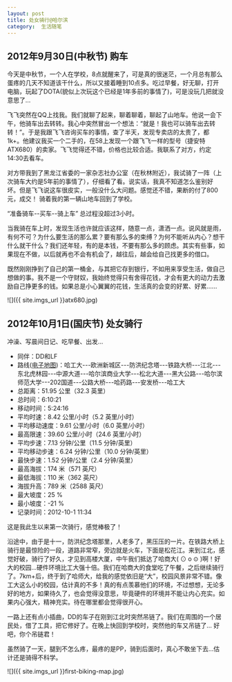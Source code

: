 ```yaml
---
layout: post
title: 处女骑行@哈尔滨
category:  生活随笔
---
```


## 2012年9月30日(中秋节) 购车

今天是中秋节，一个人在学校，8点就醒来了，可是真的很迷茫，一个月总有那么蛋疼的几天不知道该干什么，所以又接着睡到10点多。吃过早餐，好无聊，打开电脑，玩起了DOTA(貌似上次玩这个已经是1年多前的事情了)，可是没玩几把就没意思了... 

飞飞突然在QQ上找我。我们就聊了起来，聊着聊着，聊起了山地车。他说一会下午，他骑车出去转转。我心中突然冒出一个想法：“就是！我也可以骑车出去转转！”。于是我跟飞飞咨询买车的事情，查了半天，发现专卖店的太贵了，都1k+。他建议我买一个二手的，在58上发现一个跟飞飞一样的型号（捷安特ATX680）的卖家。飞飞觉得还不错，价格也比较合适。我联系了对方，约定14:30去看车。 

对方带我到了黑龙江省委的一家杂志社办公室（在秋林附近），我试骑了一阵（上次骑车大约是5年前的事情了），仔细看了看。说实话，我真不知道怎么鉴别好坏。但是飞飞说这车很皮实，一般没什么大问题。感觉还不错，果断的付了800元，成交！ 骑着我的第一辆山地车回到了学校。  

“准备骑车--买车--骑上车”  总过程没超过3小时。

当我骑在车上时，发现生活也许就应该这样，随意一点，潇洒一点。说风就是雨，有何不可？为什么要生活的那么累？要有那么多的束缚？为何不能听从内心？想干什么就干什么？我们还年轻，有的是本钱，不要有那么多的顾虑。其实有些事，如果现在不做，以后就再也不会有机会了，越往后，越会给自己找更多的借口。

既然刚刚挣到了自己的第一桶金，与其把它存到银行，不如用来享受生活，做自己想做的事。我不是一个守财奴，我始终觉得只有舍得花钱，才会有更大的动力去激励自己挣更多的钱。如果总是小心翼翼的花钱，生活真的会变的好累、好累......

![]({{ site.imgs_url }}atx680.jpg)


## 2012年10月1日(国庆节) 处女骑行

冲澡、写晨间日记、吃早餐、出发...

  * 同伴：DD和LF
  * 路线([电子地图](http://goo.gl/Rwqr1))：哈工大---欧洲新城区---防洪纪念塔---铁路大桥---江北---东北虎林园---中源大道---哈尔滨商业大学---松北大道---黑大公路---哈尔滨师范大学---202国道---公路大桥---哈药路---安发桥---哈工大
  * 总距离：51.95 公里（32.3 英里）
  * 总时间：6:10:21
  * 移动时间：5:24:16
  * 平均时速：8.42 公里/小时（5.2 英里/小时）
  * 平均移动速度：9.61 公里/小时（6.0 英里/小时）
  * 最高限速：39.60 公里/小时（24.6 英里/小时）
  * 平均步速：7.13 分钟/公里（11.5 分钟/英里）
  * 平均移动步速：6.24 分钟/公里（10.0 分钟/英里）
  * 最快步速：1.52 分钟/公里（2.4 分钟/英里）
  * 最高海拔：174 米（571 英尺）
  * 最低海拔：110 米（362 英尺）
  * 海拔升高：789 米（2588 英尺）
  * 最大坡度：25 %
  * 最小坡度：-21 %
  * 记录时间：2012-10-1 11:34

这是我此生以来第一次骑行，感觉棒极了！  

沿途中，由于是十一，防洪纪念塔那里，人老多了，黑压压的一片。在铁路大桥上骑行是最惊险的一段，道路非常窄，旁边就是火车，下面是松花江。来到江北，感觉好破，骑行了好久，才见到高楼大厦，中午我们抵达了哈商大( ⊙ o ⊙ )啊！好大的校园...硬件环境比工大强十倍。我们在哈商大的食堂吃了午餐，之后继续骑行了。7km+后，终于到了哈师大，给我的感觉依旧是“大”，校园风景非常不错。像工大这么小的校园，估计真的不多！真的有点羡慕他们的环境，不过想想，无论多好的地方，如果待久了，也会觉得没意思，毕竟硬件的环境并不能让内心充实。如果内心强大，精神充实。待在哪里都会觉得很开心。

一路上还有点小插曲，DD的车子在刚到江北时突然吊链了。我们在周围的一个居民处，借了工具，把它修好了。在晚上快回到学校时，突然他的车又吊链了... 好吧，你个吊链君！

虽然骑了一天，腿到不怎么疼，最疼的是PP，骑到后面时，真心不敢坐下去...估计还是骑得不科学。

![]({{ site.imgs_url }}first-biking-map.jpg)

